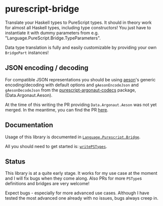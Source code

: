 # purescript-bridge

Translate your Haskell types to PureScript types. It should in theory work for almost all Haskell types, including type constructors!
You just have to instantiate it with dummy parameters from e.g. "Language.PureScript.Bridge.TypeParameters".

Data type translation is fully and easily customizable by providing your own `BridgePart` instances!

## JSON encoding / decoding

For compatible JSON representations you should be using [aeson](http://hackage.haskell.org/package/aeson)'s generic encoding/decoding with default options
and `gAesonEncodeJson` and `gAesonDecodeJson` from the [purescript-argonaut-codecs](https://github.com/purescript-contrib/purescript-argonaut-codecs)
package, (Data.Argonaut.Aeson).

At the time of this writing the PR providing `Data.Argonaut.Aeson` was not yet merged.
In the meantime, you can find the PR
[here](https://github.com/purescript-contrib/purescript-argonaut-codecs/pull/12).


## Documentation

Usage of this library is documented in [`Language.Purescript.Bridge`](http://hackage.haskell.org/package/purescript-bridge/docs/Language-PureScript-Bridge.html).

All you should need to get started is: [`writePSTypes`](http://hackage.haskell.org/package/purescript-bridge/docs/Language-PureScript-Bridge.html#writePSTypes).

## Status

This library is at a quite early stage. It works for my use case at the moment and I will fix bugs when they come along. Also PRs for more `PSType`s definitions and bridges are very welcome!

Expect bugs - especially for more advanced use cases. Although I have tested the most advanced one already with no issues, bugs always creep in.
